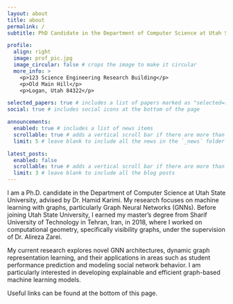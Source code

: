 ```yaml
---
layout: about
title: about
permalink: /
subtitle: PhD Candidate in the Department of Computer Science at Utah State University.

profile:
  align: right
  image: prof_pic.jpg
  image_circular: false # crops the image to make it circular
  more_info: >
    <p>123 Science Engineering Research Building</p>
    <p>Old Main Hill</p>
    <p>Logan, Utah 84322</p>

selected_papers: true # includes a list of papers marked as "selected={true}"
social: true # includes social icons at the bottom of the page

announcements:
  enabled: true # includes a list of news items
  scrollable: true # adds a vertical scroll bar if there are more than 3 news items
  limit: 5 # leave blank to include all the news in the `_news` folder

latest_posts:
  enabled: false
  scrollable: true # adds a vertical scroll bar if there are more than 3 new posts items
  limit: 3 # leave blank to include all the blog posts
---
```

I am a Ph.D. candidate in the Department of Computer Science at Utah State University, advised by Dr. Hamid Karimi. My research focuses on machine learning with graphs, particularly Graph Neural Networks (GNNs). Before joining Utah State University, I earned my master’s degree from Sharif University of Technology in Tehran, Iran, in 2018, where I worked on computational geometry, specifically visibility graphs, under the supervision of Dr. Alireza Zarei.

My current research explores novel GNN architectures, dynamic graph representation learning, and their applications in areas such as student performance prediction and modeling social network behavior. I am particularly interested in developing explainable and efficient graph-based machine learning models.

Useful links can be found at the bottom of this page.
